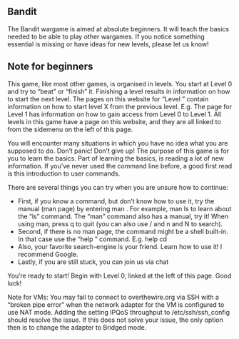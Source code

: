 ## Bandit

The Bandit wargame is aimed at absolute beginners. It will teach the basics needed to be able to play other wargames. If you notice something essential is missing or have ideas for new levels, please let us know!

## Note for beginners

This game, like most other games, is organised in levels. You start at Level 0 and try to “beat” or “finish” it. Finishing a level results in information on how to start the next level. The pages on this website for “Level <X>” contain information on how to start level X from the previous level. E.g. The page for Level 1 has information on how to gain access from Level 0 to Level 1. All levels in this game have a page on this website, and they are all linked to from the sidemenu on the left of this page.

You will encounter many situations in which you have no idea what you are supposed to do. Don’t panic! Don’t give up! The purpose of this game is for you to learn the basics. Part of learning the basics, is reading a lot of new information. If you’ve never used the command line before, a good first read is this introduction to user commands.

There are several things you can try when you are unsure how to continue:

- First, if you know a command, but don’t know how to use it, try the manual (man page) by entering man <command>. For example, man ls to learn about the “ls” command. The “man” command also has a manual, try it! When using man, press q to quit (you can also use / and n and N to search).
- Second, if there is no man page, the command might be a shell built-in. In that case use the “help <X>” command. E.g. help cd
- Also, your favorite search-engine is your friend. Learn how to use it! I recommend Google.
- Lastly, if you are still stuck, you can join us via chat

You’re ready to start! Begin with Level 0, linked at the left of this page. Good luck!

Note for VMs: You may fail to connect to overthewire.org via SSH with a “broken pipe error” when the network adapter for the VM is configured to use NAT mode. Adding the setting IPQoS throughput to /etc/ssh/ssh_config should resolve the issue. If this does not solve your issue, the only option then is to change the adapter to Bridged mode.